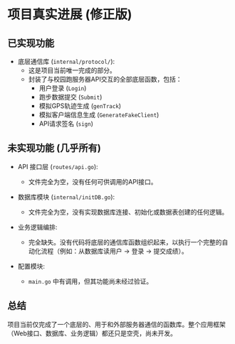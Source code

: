# 项目真实进展 (修正版)

## 已实现功能

- 底层通信库 (`internal/protocol/`):
  - 这是项目当前唯一完成的部分。
  - 封装了与校园跑服务器API交互的全部底层函数，包括：
    - 用户登录 (`Login`)
    - 跑步数据提交 (`Submit`)
    - 模拟GPS轨迹生成 (`genTrack`)
    - 模拟客户端信息生成 (`GenerateFakeClient`)
    - API请求签名 (`sign`)

## 未实现功能 (几乎所有)

- API 接口层 (`routes/api.go`):
  - 文件完全为空，没有任何可供调用的API接口。

- 数据库模块 (`internal/initDB.go`):
  - 文件完全为空，没有实现数据库连接、初始化或数据表创建的任何逻辑。

- 业务逻辑编排:
  - 完全缺失。没有代码将底层的通信库函数组织起来，以执行一个完整的自动化流程（例如：从数据库读用户 -> 登录 -> 提交成绩）。

- 配置模块:
  - `main.go` 中有调用，但其功能尚未经过验证。

## 总结

项目当前仅完成了一个底层的、用于和外部服务器通信的函数库。整个应用框架（Web接口、数据库、业务逻辑）都还只是空壳，尚未开发。